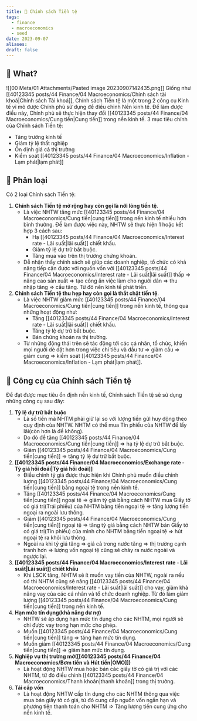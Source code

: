 ```yaml
---
title: 🌱 Chính sách Tiền tệ
tags:
  - finance
  - macroeconomics
  - seed
date: 2023-09-07
aliases: 
draft: false
---
```


## 🌿 What?
![[00 Meta/01 Attachments/Pasted image 20230907142435.png]]
Giống như [[40123345 posts/44 Finance/04 Macroeconomics/Chính sách tài khoá|Chính sách Tài khoá]], Chính sách Tiền tệ là một trong 2 công cụ Kinh tế vĩ mô được Chính phủ sử dụng để điều chỉnh Nền kinh tế.
Để làm được điều này, Chính phủ sẽ thực hiện thay đổi [[40123345 posts/44 Finance/04 Macroeconomics/Cung tiền|Cung tiền]] trong nền kinh tế.
3 mục tiêu chính của Chính sách Tiền tệ:
- Tăng trưởng kinh tế
- Giảm tỷ lệ thất nghiệp
- Ổn định giá cả thị trường
- Kiểm soát [[40123345 posts/44 Finance/04 Macroeconomics/Inflation - Lạm phát|lạm phát]]
## 🌿 Phân loại
Có 2 loại Chính sách Tiền tệ:
1. **Chính sách Tiền tệ mở rộng hay còn gọi là nới lỏng tiền tệ**.
	- Là việc NHTW tăng mức [[40123345 posts/44 Finance/04 Macroeconomics/Cung tiền|cung tiền]] trong nền kinh tế nhiều hơn bình thường. Đề làm được việc này, NHTW sẽ thực hiện 1 hoặc kết hợp 3 cách sau:
		- Hạ [[40123345 posts/44 Finance/04 Macroeconomics/Interest rate - Lãi suất|lãi suất]] chiết khấu.
		- Giảm tỷ lệ dự trữ bắt buộc.
		- Tăng mua vào trên thị trường chứng khoán.
	- Dễ nhận thấy chính sách sẽ giúp các doanh nghiệp, tổ chức có khả năng tiếp cận được với nguồn vốn với [[40123345 posts/44 Finance/04 Macroeconomics/Interest rate - Lãi suất|lãi suất]] thấp => năng cao sản xuất => tạo công ăn việc làm cho người dân => thu nhập tăng => cầu tăng. Từ đó nền kinh tế phát triển.
2. **Chính sách Tiền tệ thu hẹp hay còn gọi là thắt chặt tiền tệ**.
	- Là việc NHTW giảm mức [[40123345 posts/44 Finance/04 Macroeconomics/Cung tiền|cung tiền]] trong nền kinh tế, thông qua những hoạt động như:
		- Tăng [[40123345 posts/44 Finance/04 Macroeconomics/Interest rate - Lãi suất|lãi suất]] chiết khấu.
		- Tăng tỷ lệ dự trữ bắt buộc.
		- Bán chứng khoán ra thị trường.
	- Từ những động thái trên sẽ tác động tới các cá nhân, tổ chức, khiến mọi người dè dặt hơn trong việc chi tiêu và đầu tư => giảm cầu => giảm cung => kiểm soát [[40123345 posts/44 Finance/04 Macroeconomics/Inflation - Lạm phát|lạm phát]].

## 🌿 Công cụ của Chính sách Tiền tệ
Để đạt được mục tiêu ổn định nền kinh tế, Chính sách Tiền tệ sẽ sử dụng những công cụ sau đây:
1. **Tỷ lệ dự trữ bắt buộc**
	- Là số tiền mà NHTM phải giữ lại so với lượng tiền gửi huy động theo quy định của NHTW. NHTM có thể mua Tín phiếu của NHTW để lấy lãi(còn hơn là để không).
	- Do đó để tăng [[40123345 posts/44 Finance/04 Macroeconomics/Cung tiền|cung tiền]] => hạ tỷ lệ dự trữ bắt buộc.
	- Giảm [[40123345 posts/44 Finance/04 Macroeconomics/Cung tiền|cung tiền]] => tăng tỷ lệ dự trữ bắt buộc.
2. **[[40123345 posts/44 Finance/04 Macroeconomics/Exchange rate - Tỷ giá hối đoái|Tỷ giá hối đoái]]**
	- Điều chỉnh tỷ giá được thực hiện khi Chính phủ muốn điều chỉnh lượng [[40123345 posts/44 Finance/04 Macroeconomics/Cung tiền|cung tiền]] bằng ngoại tệ trong nền kinh tế.
	- Tăng [[40123345 posts/44 Finance/04 Macroeconomics/Cung tiền|cung tiền]] ngoại tệ => giảm tỷ giá bằng cách NHTW mua Giấy tờ có giá trị(Trái phiếu) của NHTM bằng tiền ngoại tệ => tăng lượng tiền ngoại ra ngoài lưu thông.
	- Giảm [[40123345 posts/44 Finance/04 Macroeconomics/Cung tiền|cung tiền]] ngoại tệ => tăng tỷ giá bằng cách NHTW bán Giấy tờ có giá trị(Tín phiếu) của mình cho NHTM bằng tiền ngoại tệ => hút ngoại tệ ra khỏi lưu thông.
	- Ngoài ra khi tỷ giá tăng => giá cả trong nước tăng => thị trường cạnh tranh hơn => lượng vốn ngoại tệ cũng sẽ chảy ra nước ngoài và ngược lại.
3. **[[40123345 posts/44 Finance/04 Macroeconomics/Interest rate - Lãi suất|Lãi suất]] chiết khấu**
	- Khi LSCK tăng, NHTM sẽ ít muốn vay tiền của NHTW, ngoài ra nếu có thì NHTM cũng sẽ nâng [[40123345 posts/44 Finance/04 Macroeconomics/Interest rate - Lãi suất|lãi suất]] cho vay, giảm khả năng vay của các cá nhân và tổ chức doanh nghiệp. Từ đó làm giảm lượng [[40123345 posts/44 Finance/04 Macroeconomics/Cung tiền|cung tiền]] trong nền kinh tế.
4. **Hạn mức tín dụng(khả năng dư nợ)**
	- NHTW sẽ áp dụng hạn mức tín dụng cho các NHTM, mọi người sẽ chỉ được vay trong hạn mức cho phép.
	- Muốn [[40123345 posts/44 Finance/04 Macroeconomics/Cung tiền|cung tiền]] tăng => tăng hạn mức tín dụng.
	- Muốn giảm [[40123345 posts/44 Finance/04 Macroeconomics/Cung tiền|cung tiền]] => giảm hạn mức tín dụng.
5. **Nghiệp vụ thị trường mở([[40123345 posts/44 Finance/04 Macroeconomics/Bơm tiền và Hút tiền|OMO]])**
	- Là hoạt động NHTW mua hoặc bán các giấy tờ có giá trị với các NHTM, từ đó điều chỉnh [[40123345 posts/44 Finance/04 Macroeconomics/Thanh khoản|thanh khoản]] trong thị trường.
6. **Tái cấp vốn**
	- Là hoạt động NHTW cấp tín dụng cho các NHTM thông qua việc mua bán giấy tờ có giá, từ đó cung cấp nguồn vốn ngắn hạn và phương tiện thanh toán cho NHTM => Tăng lượng tiền cung ứng cho nền kinh tế.

